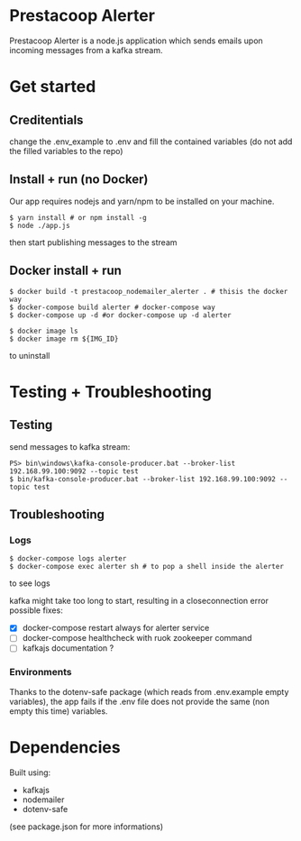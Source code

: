 Prestacoop Alerter
==================

Prestacoop Alerter is a node.js application which sends emails upon incoming messages from a kafka stream.

# Get started

## Creditentials

change the .env_example to .env and fill the contained variables (do not add the filled variables to the repo)

## Install + run (no Docker)

Our app requires nodejs and yarn/npm to be installed on your machine.

```
$ yarn install # or npm install -g
$ node ./app.js
```

then start publishing messages to the stream

## Docker install + run

```
$ docker build -t prestacoop_nodemailer_alerter . # thisis the docker way
$ docker-compose build alerter # docker-compose way
$ docker-compose up -d #or docker-compose up -d alerter
```

```
$ docker image ls
$ docker image rm ${IMG_ID}
```
to uninstall

# Testing + Troubleshooting

## Testing

send messages to kafka stream:
```
PS> bin\windows\kafka-console-producer.bat --broker-list 192.168.99.100:9092 --topic test
$ bin/kafka-console-producer.bat --broker-list 192.168.99.100:9092 --topic test
```

## Troubleshooting

### Logs

```
$ docker-compose logs alerter
$ docker-compose exec alerter sh # to pop a shell inside the alerter
```
to see logs

kafka might take too long to start, resulting in a closeconnection error
possible fixes:
- [x] docker-compose restart always for alerter service
- [ ] docker-compose healthcheck with ruok zookeeper command
- [ ] kafkajs documentation ?

### Environments

Thanks to the dotenv-safe package (which reads from .env.example empty variables), the app
fails if the .env file does not provide the same (non empty this time) variables.

# Dependencies

Built using:
- kafkajs
- nodemailer
- dotenv-safe

(see package.json for more informations)
